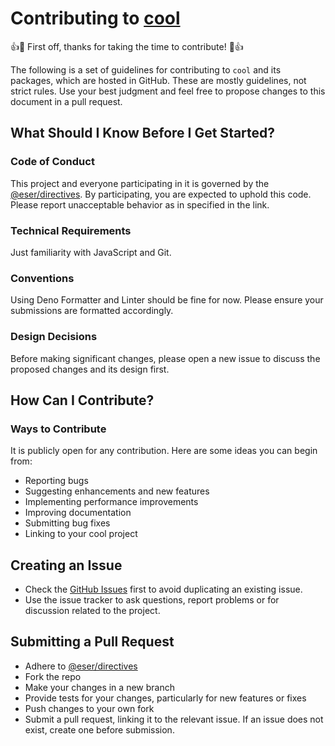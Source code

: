 # Contributing to [cool](./)

👍🎉 First off, thanks for taking the time to contribute! 🎉👍

The following is a set of guidelines for contributing to `cool` and its
packages, which are hosted in GitHub. These are mostly guidelines, not strict
rules. Use your best judgment and feel free to propose changes to this document
in a pull request.

## What Should I Know Before I Get Started?

### Code of Conduct

This project and everyone participating in it is governed by the
[@eser/directives](./pkg/directives/README.md). By participating, you are
expected to uphold this code. Please report unacceptable behavior as in
specified in the link.

### Technical Requirements

Just familiarity with JavaScript and Git.

### Conventions

Using Deno Formatter and Linter should be fine for now. Please ensure your
submissions are formatted accordingly.

### Design Decisions

Before making significant changes, please open a new issue to discuss the
proposed changes and its design first.

## How Can I Contribute?

### Ways to Contribute

It is publicly open for any contribution. Here are some ideas you can begin
from:

- Reporting bugs
- Suggesting enhancements and new features
- Implementing performance improvements
- Improving documentation
- Submitting bug fixes
- Linking to your cool project

## Creating an Issue

- Check the [GitHub Issues](https://github.com/eser/cool/issues) first to avoid
  duplicating an existing issue.
- Use the issue tracker to ask questions, report problems or for discussion
  related to the project.

## Submitting a Pull Request

- Adhere to [@eser/directives](./pkg/directives/README.md)
- Fork the repo
- Make your changes in a new branch
- Provide tests for your changes, particularly for new features or fixes
- Push changes to your own fork
- Submit a pull request, linking it to the relevant issue. If an issue does not
  exist, create one before submission.
